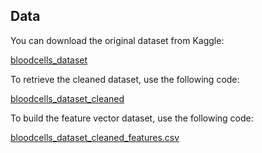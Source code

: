 ## Data

You can download the original dataset from Kaggle:

[bloodcells_dataset](https://www.kaggle.com/datasets/unclesamulus/blood-cells-image-dataset)

To retrieve the cleaned dataset, use the following code:

[bloodcells_dataset_cleaned](../Extraction/CleanData.py)

To build the feature vector dataset, use the following code:

[bloodcells_dataset_cleaned_features.csv](../Extraction/ExtractFeatures.py)